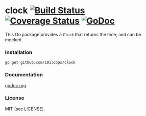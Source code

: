 clock [![Build Status](https://secure.travis-ci.org/101loops/clock.png)](https://travis-ci.org/101loops/clock) [![Coverage Status](https://coveralls.io/repos/101loops/clock/badge.png)](https://coveralls.io/r/101loops/clock) [![GoDoc](https://camo.githubusercontent.com/6bae67c5189d085c05271a127da5a4bbb1e8eb2c/68747470733a2f2f676f646f632e6f72672f6769746875622e636f6d2f736d61727479737472656574732f676f636f6e7665793f7374617475732e706e67)](http://godoc.org/github.com/101loops/clock)
======

This Go package provides a `Clock` that returns the time; and can be mocked.

### Installation
`go get github.com/101loops/clock`

### Documentation
[godoc.org](http://godoc.org/github.com/101loops/clock)

### License
MIT (see LICENSE).
